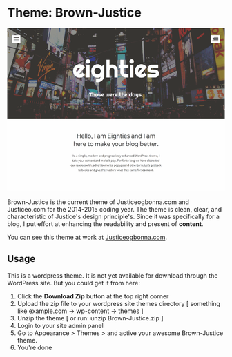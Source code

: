 # Theme: Brown-Justice

![Brown-Justice Screenshot](screenshot.png)

Brown-Justice is the current theme of Justiceogbonna.com and Justiceo.com for the 2014-2015 coding year. The theme is clean, clear, and characteristic of Justice's design principle's. Since it was specifically for a blog, I put effort at enhancing the readability and present of __content__. 

You can see this theme at work at [Justiceogbonna.com](http://justiceogbonna.com). 

## Usage

This is a wordpress theme. It is not yet available for download through the WordPress site. But you could get it from here:

1. Click the __Download Zip__ button at the top right corner
2. Upload the zip file to your wordpress site themes directory [ something like example.com -> wp-content -> themes ]
3. Unzip the theme [ or run: unzip Brown-Justice.zip ]
4. Login to your site admin panel
5. Go to Appearance > Themes > and active your awesome Brown-Justice theme.
6. You're done

